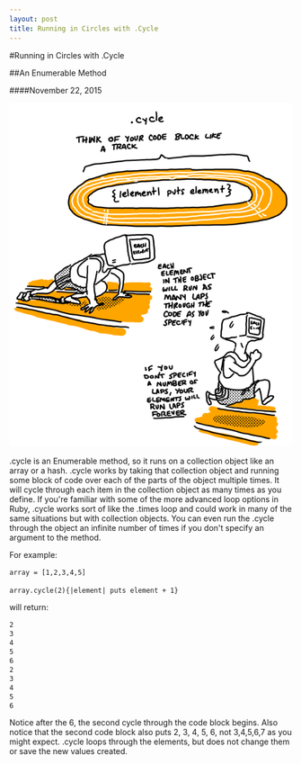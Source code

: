 ```yaml
---
layout: post
title: Running in Circles with .Cycle
---
```


#Running in Circles with .Cycle

##An Enumerable Method

####November 22, 2015

![Enumerable Illustration](/imgs/enumerable-illustration.png)

.cycle is an Enumerable method, so it runs on a collection object like an array or a hash. .cycle works by taking that collection object and running some block of code over each of the parts of the object multiple times. It will cycle through each item in the collection object as many times as you define. If you're familiar with some of the more advanced loop options in Ruby, .cycle works sort of like the .times loop and could work in many of the same situations but with collection objects. You can even run the .cycle through the object an infinite number of times if you don't specify an argument to the method.

For example:

```
array = [1,2,3,4,5]

array.cycle(2){|element| puts element + 1}
```

will return:

```
2
3
4
5
6
2
3
4
5
6
```

Notice after the 6, the second cycle through the code block begins. Also notice that the second code block also puts 2, 3, 4, 5, 6, not 3,4,5,6,7 as you might expect. .cycle loops through the elements, but does not change them or save the new values created.


